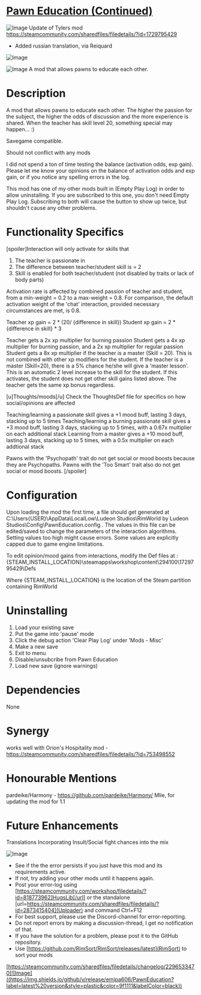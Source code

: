 # [Pawn Education (Continued)](https://steamcommunity.com/sharedfiles/filedetails/?id=2296533470)

![Image](https://i.imgur.com/buuPQel.png)
Update of Tylers mod
https://steamcommunity.com/sharedfiles/filedetails/?id=1729795429

- Added russian translation, via Reiquard

![Image](https://i.imgur.com/pufA0kM.png)
	
![Image](https://i.imgur.com/Z4GOv8H.png)
A mod that allows pawns to educate each other. 

# Description

A mod that allows pawns to educate each other. The higher the passion for the subject, the higher the odds of discussion and the more experience is shared.
When the teacher has skill level 20, something special may happen... :)
  
Savegame compatible. 

Should not conflict with any mods

I did not spend a ton of time testing the balance (activation odds, exp gain). Please let me know your opinions on the balance of activation odds and exp gain, or if you notice any spelling errors in the log.

This mod has one of my other mods built in (Empty Play Log) in order to allow uninstalling. If you are subscribed to this one, you don't need Empty Play Log. Subscribing to both will cause the button to show up twice, but shouldn't cause any other problems. 

# Functionality Specifics

[spoiler]Interaction will only activate for skills that
1. The teacher is passionate in
2. The difference between teacher/student skill is = 2
3. Skill is enabled for both teacher/student (not disabled by traits or lack of body parts)

Activation rate is affected by combined passion of teacher and student, from a min-weight = 0.2 to a max-weight = 0.8. For comparison, the default activation weight of the 'chat' interaction, provided necessary circumstances are met, is 0.8.

Teacher xp gain = 2 * (20/ {difference in skill})
Student xp gain = 2 * {difference in skill} * 3

Teacher gets a 2x xp multiplier for burning passion
Student gets a 4x xp multiplier for burning passion, and a 2x xp multiplier for regular passion
Student gets a 8x xp multiplier if the teacher is a master (Skill = 20). This is not combined with other xp modifiers for the student.
If the teacher is a master (Skill=20), there is a 5% chance he/she will give a 'master lesson'. This is an automatic 2 level increase to the skill for the student. If this activates, the student does not get other skill gains listed above. The teacher gets the same xp bonus regardless.

[u]Thoughts/moods[/u]
Check the ThoughtsDef file for specifics on how social/opinions are affected

Teaching/learning a passionate skill gives a +1 mood buff, lasting 3 days, stacking up to 5 times
Teaching/learning a burning passionate skill gives a +3 mood buff, lasting 3 days, stacking up to 5 times, with a 0.67x multiplier on each additional stack
Learning from a master gives a +10 mood buff, lasting 3 days, stacking up to 5 times, with a 0.5x multiplier on each addtional stack

Pawns with the 'Psychopath' trait do not get social or mood boosts because they are Psychopaths. Pawns with the 'Too Smart' trait also do not get social or mood boosts.
[/spoiler]


# Configuration

Upon loading the mod the first time, a file should get generated at C:\Users\{USER}\AppData\LocalLow\Ludeon Studios\RimWorld by Ludeon Studios\Config\PawnEducation.config . The values in this file can be edited/saved to change the parameters of the interaction algorithms. Setting values too high might cause errors. Some values are explicitly capped due to game engine limitations.

To edit opinion/mood gains from interactions, modify the Def files at :
{STEAM_INSTALL_LOCATION}\steamapps\workshop\content\294100\1729795429\Defs

Where {STEAM_INSTALL_LOCATION} is the location of the Steam partition containing RimWorld


# Uninstalling

1. Load your existing save
2. Put the game into 'pause' mode
3. Click the debug action 'Clear Play Log' under 'Mods - Misc'
4. Make a new save
5. Exit to menu
6. Disable/unsubcribe from Pawn Education
7. Load new save (ignore warnings)

# Dependencies

None

# Synergy

works well with Orion's Hospitality mod - https://steamcommunity.com/sharedfiles/filedetails/?id=753498552

# Honourable Mentions

pardeike/Harmony - https://github.com/pardeike/Harmony/
Mlie, for updating the mod for 1.1

# Future Enhancements

Translations
Incorporating Insult/Social fight chances into the mix

![Image](https://i.imgur.com/PwoNOj4.png)


-  See if the the error persists if you just have this mod and its requirements active.
-  If not, try adding your other mods until it happens again.
-  Post your error-log using [https://steamcommunity.com/workshop/filedetails/?id=818773962]HugsLib[/url] or the standalone [url=https://steamcommunity.com/sharedfiles/filedetails/?id=2873415404](Uploader) and command Ctrl+F12
-  For best support, please use the Discord-channel for error-reporting.
-  Do not report errors by making a discussion-thread, I get no notification of that.
-  If you have the solution for a problem, please post it to the GitHub repository.
-  Use [https://github.com/RimSort/RimSort/releases/latest](RimSort) to sort your mods



[https://steamcommunity.com/sharedfiles/filedetails/changelog/2296533470]![Image]((https://img.shields.io/github/v/release/emipa606/PawnEducation?label=latest%20version&style=plastic&color=9f1111&labelColor=black))
